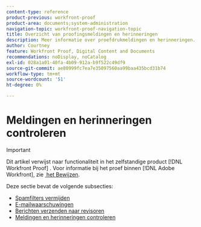 ```yaml
---
content-type: reference
product-previous: workfront-proof
product-area: documents;system-administration
navigation-topic: workfront-proof-navigation-topic
title: Overzicht van proofingsmeldingen en herinneringen
description: Meer informatie over proefdrukmeldingen en herinneringen.
author: Courtney
feature: Workfront Proof, Digital Content and Documents
recommendations: noDisplay, noCatalog
exl-id: 028a1a01-40fa-4b09-912a-b9f522c49df9
source-git-commit: ae80999fc7ea7e35097560aa99baa435bcd31b74
workflow-type: tm+mt
source-wordcount: '51'
ht-degree: 0%

---
```


# Meldingen en herinneringen controleren

>[!IMPORTANT]
>
>Dit artikel verwijst naar functionaliteit in het zelfstandige product [!DNL Workfront Proof] . Voor informatie bij het proef binnen [!DNL Adobe Workfront], zie [&#x200B; het Bewijzen &#x200B;](../../review-and-approve-work/proofing/proofing.md).

Deze sectie bevat de volgende subsecties:

* [Spamfilters vermijden](../../workfront-proof/wp-emailsntfctns/avoiding-spam-filters/avoid-spam-filters.md)
* [E-mailwaarschuwingen](../../workfront-proof/wp-emailsntfctns/email-alerts/email-alerts.md)
* [Berichten verzenden naar revisoren](../../workfront-proof/wp-emailsntfctns/messaging-reviewers/send-messages-to-reviewers.md)
* [Meldingen en herinneringen controleren](../../workfront-proof/wp-emailsntfctns/proof-notifications-and-reminders/proof-notifications-and-reminders.md)
